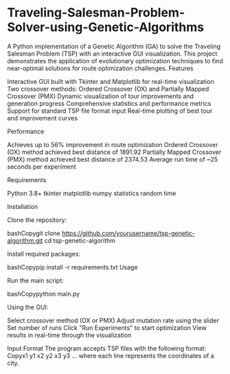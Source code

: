 # Traveling-Salesman-Problem-Solver-using-Genetic-Algorithms
A Python implementation of a Genetic Algorithm (GA) to solve the Traveling Salesman Problem (TSP) with an interactive GUI visualization. This project demonstrates the application of evolutionary optimization techniques to find near-optimal solutions for route optimization challenges.
Features

Interactive GUI built with Tkinter and Matplotlib for real-time visualization
Two crossover methods: Ordered Crossover (OX) and Partially Mapped Crossover (PMX)
Dynamic visualization of tour improvements and generation progress
Comprehensive statistics and performance metrics
Support for standard TSP file format input
Real-time plotting of best tour and improvement curves

Performance

Achieves up to 56% improvement in route optimization
Ordered Crossover (OX) method achieved best distance of 1891.92
Partially Mapped Crossover (PMX) method achieved best distance of 2374.53
Average run time of ~25 seconds per experiment

Requirements

Python 3.8+
tkinter
matplotlib
numpy
statistics
random
time

Installation

Clone the repository:

bashCopygit clone https://github.com/yourusername/tsp-genetic-algorithm.git
cd tsp-genetic-algorithm

Install required packages:

bashCopypip install -r requirements.txt
Usage

Run the main script:

bashCopypython main.py

Using the GUI:

Select crossover method (OX or PMX)
Adjust mutation rate using the slider
Set number of runs
Click "Run Experiments" to start optimization
View results in real-time through the visualization



Input Format
The program accepts TSP files with the following format:
Copyx1 y1
x2 y2
x3 y3
...
where each line represents the coordinates of a city.
